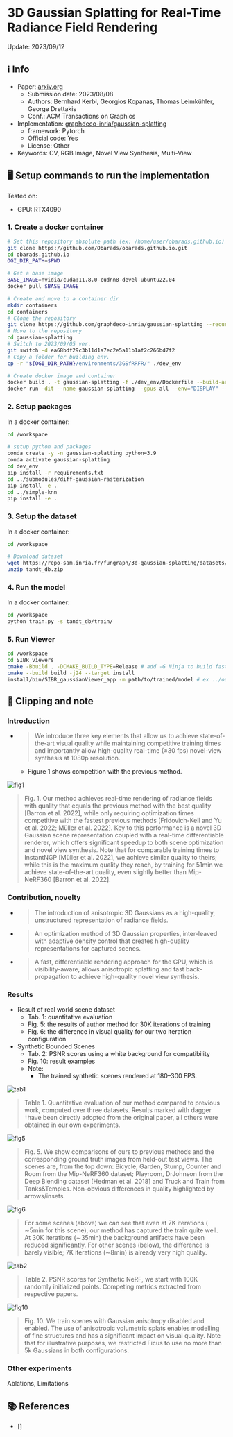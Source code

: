 # 3D Gaussian Splatting for Real-Time Radiance Field Rendering

Update: 2023/09/12

## ℹ️ Info
- Paper: [arxiv.org](https://arxiv.org/abs/2308.04079)
  - Submission date: 2023/08/08
  - Authors: Bernhard Kerbl, Georgios Kopanas, Thomas Leimkühler, George Drettakis
  - Conf.: ACM Transactions on Graphics
- Implementation: [graphdeco-inria/gaussian-splatting](https://github.com/graphdeco-inria/gaussian-splatting)
  - framework: Pytorch
  - Official code: Yes
  - License: Other
- Keywords: CV, RGB Image, Novel View Synthesis, Multi-View

## 🖥️ Setup commands to run the implementation
Tested on:
- GPU: RTX4090

### 1. Create a docker container
```bash
# Set this repository absolute path (ex: /home/user/obarads.github.io)
git clone https://github.com/Obarads/obarads.github.io.git
cd obarads.github.io
OGI_DIR_PATH=$PWD

# Get a base image
BASE_IMAGE=nvidia/cuda:11.8.0-cudnn8-devel-ubuntu22.04
docker pull $BASE_IMAGE

# Create and move to a container dir
mkdir containers
cd containers
# Clone the repository
git clone https://github.com/graphdeco-inria/gaussian-splatting --recursive
# Move to the repository
cd gaussian-splatting
# Switch to 2023/09/05 ver.
git switch -d ea68bdf29c3b11d1a7ec2e5a11b1af2c266bd7f2
# Copy a folder for building env.
cp -r "${OGI_DIR_PATH}/environments/3GSfRRFR/" ./dev_env

# Create docker image and container
docker build . -t gaussian-splatting -f ./dev_env/Dockerfile --build-arg UID=$(id -u) --build-arg GID=$(id -g) --build-arg BASE_IMAGE=$BASE_IMAGE
docker run -dit --name gaussian-splatting --gpus all --env="DISPLAY" --env="QT_X11_NO_MITSHM=1" -v $PWD:/workspace -v /tmp/.X11-unix:/tmp/.X11-unix gaussian-splatting
```

### 2. Setup packages
In a docker container:
```bash
cd /workspace

# setup python and packages
conda create -y -n gaussian-splatting python=3.9
conda activate gaussian-splatting
cd dev_env
pip install -r requirements.txt
cd ../submodules/diff-gaussian-rasterization
pip install -e .
cd ../simple-knn
pip install -e .
```

### 3. Setup the dataset
In a docker container:
```bash
cd /workspace

# Download dataset
wget https://repo-sam.inria.fr/fungraph/3d-gaussian-splatting/datasets/input/tandt_db.zip
unzip tandt_db.zip
```

### 4. Run the model
In a docker container:
```bash
cd /workspace
python train.py -s tandt_db/train/
```

### 5. Run Viewer
```bash
cd /workspace
cd SIBR_viewers
cmake -Bbuild . -DCMAKE_BUILD_TYPE=Release # add -G Ninja to build faster
cmake --build build -j24 --target install
install/bin/SIBR_gaussianViewer_app -m path/to/trained/model # ex ../output/f7b2e4c0-7/
```

## 📝 Clipping and note
### Introduction
- > We introduce three key elements that allow us to achieve state-of-the-art visual quality while maintaining competitive training times and importantly allow high-quality real-time (≥30 fps) novel-view synthesis at 1080p resolution.
  - Figure 1 shows competition with the previous method.

![fig1](img/3GSfRRFR/fig1.png)

> Fig. 1. Our method achieves real-time rendering of radiance fields with quality that equals the previous method with the best quality [Barron et al. 2022], while only requiring optimization times competitive with the fastest previous methods [Fridovich-Keil and Yu et al. 2022; Müller et al. 2022]. Key to this performance is a novel 3D Gaussian scene representation coupled with a real-time differentiable renderer, which offers significant speedup to both scene optimization and novel view synthesis. Note that for comparable training times to InstantNGP [Müller et al. 2022], we achieve similar quality to theirs; while this is the maximum quality they reach, by training for 51min we achieve state-of-the-art quality, even slightly better than Mip-NeRF360 [Barron et al. 2022].

### Contribution, novelty
- > The introduction of anisotropic 3D Gaussians as a high-quality, unstructured representation of radiance fields.
- > An optimization method of 3D Gaussian properties, inter-leaved with adaptive density control that creates high-quality representations for captured scenes.
- > A fast, differentiable rendering approach for the GPU, which is visibility-aware, allows anisotropic splatting and fast back-propagation to achieve high-quality novel view synthesis.

### Results
- Result of real world scene dataset
  - Tab. 1: quantitative evaluation
  - Fig. 5: the results of author method for 30K iterations of training
  - Fig. 6: the difference in visual quality for our two iteration configuration
- Synthetic Bounded Scenes
  - Tab. 2: PSNR scores using a white background for compatibility
  - Fig. 10: result examples
  - Note:
    - The trained synthetic scenes rendered at 180–300 FPS.

![tab1](img/3GSfRRFR/tab1.png)
> Table 1. Quantitative evaluation of our method compared to previous work, computed over three datasets. Results marked with dagger †have been directly adopted from the original paper, all others were obtained in our own experiments.

![fig5](img/3GSfRRFR/fig5.png)
> Fig. 5. We show comparisons of ours to previous methods and the corresponding ground truth images from held-out test views. The scenes are, from the top down: Bicycle, Garden, Stump, Counter and Room from the Mip-NeRF360 dataset; Playroom, DrJohnson from the Deep Blending dataset [Hedman et al. 2018] and Truck and Train from Tanks&Temples. Non-obvious differences in quality highlighted by arrows/insets.

![fig6](img/3GSfRRFR/fig6.png)
> For some scenes (above) we can see that even at 7K iterations ( ∼5min for this scene), our method has captured the train quite well. At 30K iterations (∼35min) the background artifacts have been reduced significantly. For other scenes (below), the difference is barely visible; 7K iterations (∼8min) is already very high quality.

![tab2](img/3GSfRRFR/tab2.png)
> Table 2.  PSNR scores for Synthetic NeRF, we start with 100K randomly initialized points. Competing metrics extracted from respective papers.

![fig10](img/3GSfRRFR/fig10.png)
> Fig. 10.   We train scenes with Gaussian anisotropy disabled and enabled. The use of anisotropic volumetric splats enables modelling of fine structures and has a significant impact on visual quality. Note that for illustrative purposes, we restricted Ficus to use no more than 5k Gaussians in both configurations.

### Other experiments
Ablations, Limitations

## 📚 References
- [] 

